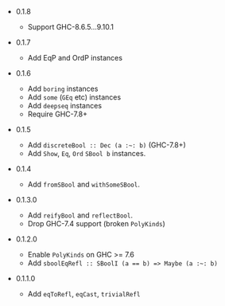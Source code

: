 - 0.1.8
    - Support GHC-8.6.5...9.10.1

- 0.1.7
    - Add EqP and OrdP instances

- 0.1.6
    - Add `boring` instances
    - Add `some` (`GEq` etc) instances
    - Add `deepseq` instances
    - Require GHC-7.8+

- 0.1.5
    - Add `discreteBool :: Dec (a :~: b)` (GHC-7.8+)
    - Add `Show`, `Eq`, `Ord` `SBool b` instances.

- 0.1.4
    - Add `fromSBool` and `withSomeSBool`.

- 0.1.3.0
    - Add `reifyBool` and `reflectBool`.
    - Drop GHC-7.4 support (broken `PolyKinds`)

- 0.1.2.0
    - Enable `PolyKinds` on GHC >= 7.6
    - Add `sboolEqRefl :: SBoolI (a == b) => Maybe (a :~: b)`

- 0.1.1.0
    - Add `eqToRefl`, `eqCast`, `trivialRefl`
